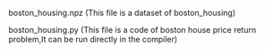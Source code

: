 boston_housing.npz (This file is a dataset of boston_housing)

boston_housing.py (This file is a code of boston house price return problem,It can be run directly in the compiler)
